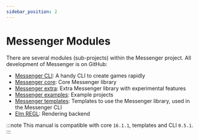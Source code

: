```yaml
---
sidebar_position: 2
---
```


# Messenger Modules

There are several modules (sub-projects) within the Messenger project. All development of Messenger is on GitHub:

- [Messenger CLI](https://github.com/elm-messenger/Messenger): A handy CLI to create games rapidly
- [Messenger core](https://github.com/elm-messenger/messenger-core): Core Messenger library
- [Messenger extra](https://github.com/elm-messenger/messenger-extra): Extra Messenger library with experimental features
- [Messenger examples](https://github.com/elm-messenger/messenger-examples): Example projects
- [Messenger templates](https://github.com/elm-messenger/messenger-templates): Templates to use the Messenger library, used in the Messenger CLI
- [Elm REGL](https://github.com/elm-messenger/elm-regl): Rendering backend

:::note
This manual is compatible with core `16.1.1`, templates and CLI `0.5.1`.
:::
